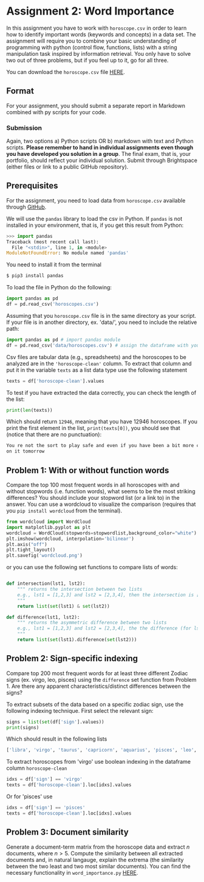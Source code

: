 # Assignment 2: Word Importance #

In this assignment you have to work with `horoscope.csv` in order to learn how to identify important words (keywords and concepts) in a data set. The assignment will require you to combine your basic understanding of programming with python (control flow, functions, lists) with a string manipulation task inspired by information retrieval. You only have to solve two out of three problems, but if you feel up to it, go for all three.

You can download the `horoscope.csv` file [HERE](https://raw.githubusercontent.com/CHCAA-EDUX/Programming-for-the-Humanities-E23/main/dat/horoscopes.csv).

## Format ##

For your assignment, you should submit a separate report in Markdown combined with py scripts for your code.


### Submission ###

Again, two options a) Python scripts OR b) markdown with text and Python scripts. __Please remember to hand in individual assignments even though you have developed you solution in a group__. The final exam, that is, your portfolio, should reflect your individual solution. Submit through Brightspace (either files or link to a public GitHub repository).

## Prerequisites ##

For the assignment, you need to load data from `horoscope.csv` available through [GitHub](https://raw.githubusercontent.com/CHCAA-EDUX/Programming-for-the-Humanities-E23/main/dat/horoscopes.csv). 


We will use the `pandas` library to load the csv in Python. If `pandas` is not installed in your environment, that is, if you get this result from Python:

```py
>>> import pandas
Traceback (most recent call last):
  File "<stdin>", line 1, in <module>
ModuleNotFoundError: No module named 'pandas'
```

You need to install it from the terminal

```sh
$ pip3 install pandas
```

To load the file in Python do the following:

```py
import pandas as pd
df = pd.read_csv('horoscopes.csv')
```

Assuming that you `horoscope.csv` file is in the same directory as your script. If your file is in another directory, ex. 'data/', you need to include the relative path:

```py
import pandas as pd # import pandas module
df = pd.read_csv('data/horoscopes.csv') # assign the dataframe with your data to variable 'df'
```

Csv files are tabular data (e.g., spreadsheets) and the horoscopes to be analyzed are in the `'horoscope-clean'` column. To extract that column and put it in the variable `texts` as a list data type use the following statement

```py
texts = df['horoscope-clean'].values
```

To test if you have extracted the data correctly, you can check the length of the list:

```py
print(len(texts))
```

Which should return `12946`, meaning that you have 12946 horoscopes. If you print the first element in the list, `print(texts[0])`, you should see that (notice that there are no punctuation):

```sh
You re not the sort to play safe and even if you have been a bit more cautious than usual in recent weeks you will more than make up for it over the next few days Plan your new adventure today and start working
on it tomorrow
```

## Problem 1: With or without function words ##

Compare the top 100 most frequent words in all horoscopes with and without stopwords (i.e. function words), what seems to be the most striking differences? You should include your stopword list (or a link to) in the answer. You can use a wordcloud to visualize the comparison (requires that you `pip install wordcloud` from the terminal). 

```py
from wordcloud import WordCloud
import matplotlib.pyplot as plt
wordcloud = WordCloud(stopwords=stopwordlist,background_color="white").generate(texts)
plt.imshow(wordcloud, interpolation='bilinear')
plt.axis("off")
plt.tight_layout()
plt.savefig('wordcloud.png')
```

or you can use the following set functions to compare lists of words:

```py

def intersection(lst1, lst2):
    """ returns the intersection between two lists
    e.g., lst1 = [1,2,3] and lst2 = [2,3,4], then the intersection is [2,3]
    """
    return list(set(lst1) & set(lst2))

def difference(lst1, lst2):
    """ returns the asymmetric difference between two lists
    e.g., lst1 = [1,2,3] and lst2 = [2,3,4], the the difference (for lst1) is [1]
    """
    return list(set(lst1).difference(set(lst2)))
```

## Problem 2: Sign-specific indexing ##

Compare top 200 most frequent words for at least three different Zodiac signs (ex. virgo, leo, pisces) using the `difference` set function from Problem 1. Are there any apparent characteristics/distinct differences between the signs?

To extract subsets of the data based on a specific zodiac sign, use the following indexing technique. First select the relevant sign:

```py
signs = list(set(df['sign'].values))
print(signs)
```

Which should result in the following lists

```sh
['libra', 'virgo', 'taurus', 'capricorn', 'aquarius', 'pisces', 'leo', 'gemini', 'scorpio', 'sagittarius', 'aries', 'cancer']
```

To extract horoscopes from 'virgo' use boolean indexing in the dataframe column `horoscope-clean`

```py
idxs = df['sign'] == 'virgo'
texts = df['horoscope-clean'].loc[idxs].values
```

Or for 'pisces' use

```py
idxs = df['sign'] == 'pisces'
texts = df['horoscope-clean'].loc[idxs].values
```

## Problem 3: Document similarity ##

Generate a document-term matrix from the horoscope data and extract $n$ documents, where $n > 5$. Compute the similarity between all extracted documents and, in natural langauge, explain the extrema (the similarity between the two least and two most similar documents). You can find the necessary functionality in `word_importance.py` [HERE](https://github.com/CHCAA-EDUX/Programming-for-the-Humanities-E23/blob/main/src/word_importance.py).
